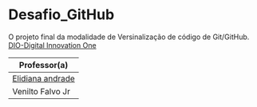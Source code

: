 # Desafio_GitHub
O projeto final da modalidade de Versinalização de código de Git/GitHub.
[DIO-Digital Innovation One](https://www.dio.me/)

|Professor(a)|
|-----|
|[Elidiana andrade](https://github.com/elidianaandrade/dio-curso-git-github)|
|Venilto Falvo Jr|
